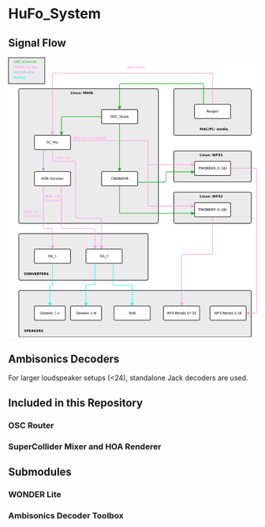 # HuFo_System

## Signal Flow

<img src="./graphics/hufo_flow_1.png" width="1000">

## Ambisonics Decoders

For larger loudspeaker setups (<24), standalone Jack decoders are used.


## Included in this Repository

### OSC Router

### SuperCollider Mixer and HOA Renderer



## Submodules

### WONDER Lite

### Ambisonics Decoder Toolbox
